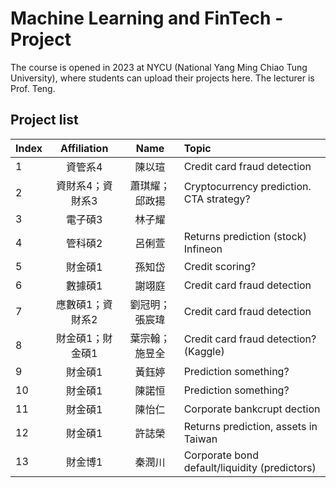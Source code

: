 # Machine Learning and FinTech - Project
The course is opened in 2023 at NYCU (National Yang Ming Chiao Tung University), where students can upload their projects here. The lecturer is Prof. Teng.

## Project list
| Index | Affiliation | Name | Topic |
| :--- | :---: | :---: | :--- |
| 1 | 資管系4 | 陳以瑄 | Credit card fraud detection |
| 2 | 資財系4；資財系3 | 蕭琪耀；邱政揚 | Cryptocurrency prediction. CTA strategy?  |
| 3 | 電子碩3 | 林子耀 |  |
| 4 | 管科碩2 | 呂俐萱 | Returns prediction (stock) Infineon |
| 5 | 財金碩1 | 孫知岱 | Credit scoring? |
| 6 | 數據碩1 | 謝翊庭 | Credit card fraud detection |
| 7 | 應數碩1；資財系2 | 劉冠明；張宸瑋 | Credit card fraud detection |
| 8 | 財金碩1；財金碩1 | 葉宗翰；施昱全 | Credit card fraud detection? (Kaggle) |
| 9 | 財金碩1 | 黃鈺婷 | Prediction something? |
| 10 | 財金碩1 | 陳諾恒 | Prediction something? |
| 11 | 財金碩1 | 陳怡仁 | Corporate bankcrupt dection |
| 12 | 財金碩1 | 許誌榮 | Returns prediction, assets in Taiwan |
| 13 | 財金博1 | 秦潤川 | Corporate bond default/liquidity (predictors) |
